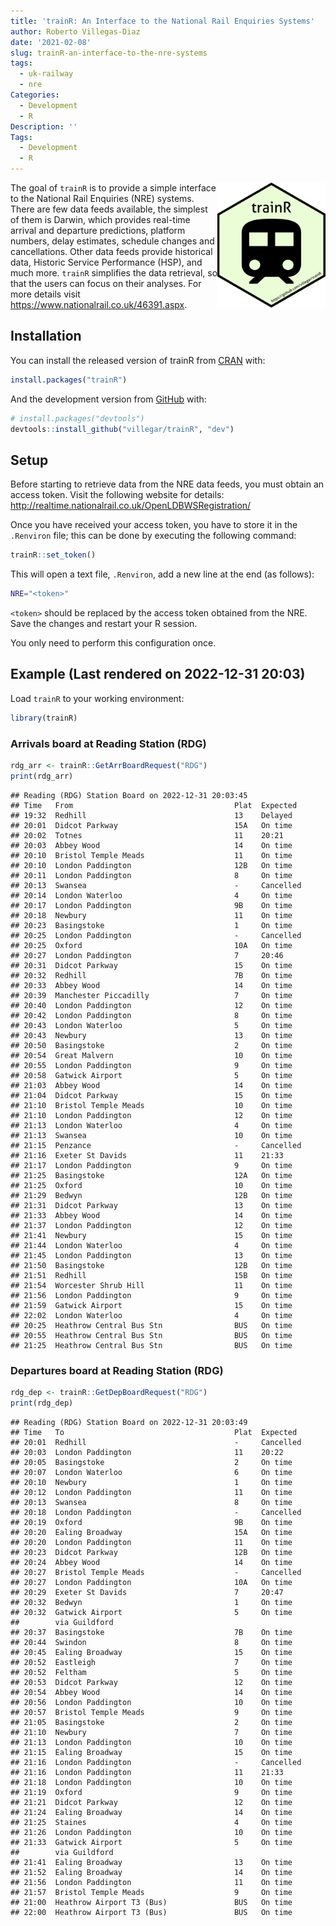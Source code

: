 ```yaml
---
title: 'trainR: An Interface to the National Rail Enquiries Systems'
author: Roberto Villegas-Diaz
date: '2021-02-08'
slug: trainR-an-interface-to-the-nre-systems
tags:
  - uk-railway
  - nre
Categories:
  - Development
  - R
Description: ''
Tags:
  - Development
  - R
---
```


<img src="https://raw.githubusercontent.com/villegar/trainR/main/inst/images/logo.png" alt="logo" align="right" height=200px/>

The goal of `trainR` is to provide a simple interface to the 
National Rail Enquiries (NRE) systems. There are few data feeds 
available, the simplest of them is Darwin, which provides real-time 
arrival and departure predictions, platform numbers, delay estimates, 
schedule changes and cancellations. Other data feeds provide historical 
data, Historic Service Performance (HSP), and much more. `trainR` 
simplifies the data retrieval, so that the users can focus on their 
analyses. For more details visit 
https://www.nationalrail.co.uk/46391.aspx.

## Installation

You can install the released version of trainR from [CRAN](https://CRAN.R-project.org) with:

``` r
install.packages("trainR")
```

And the development version from [GitHub](https://github.com/) with:

``` r
# install.packages("devtools")
devtools::install_github("villegar/trainR", "dev")
```

## Setup
Before starting to retrieve data from the NRE data feeds, you must obtain an access token. 
Visit the following website for details: http://realtime.nationalrail.co.uk/OpenLDBWSRegistration/

Once you have received your access token, you have to store it in the `.Renviron` file; this can be 
done by executing the following command:


```r
trainR::set_token()
```

This will open a text file, `.Renviron`, add a new line at the end (as follows):

```bash
NRE="<token>"
```

`<token>` should be replaced by the access token obtained from the NRE. Save the changes and restart 
your R session.

You only need to perform this configuration once.

## Example (Last rendered on 2022-12-31 20:03)

Load `trainR` to your working environment:

```r
library(trainR)
```

### Arrivals board at Reading Station (RDG)


```r
rdg_arr <- trainR::GetArrBoardRequest("RDG")
print(rdg_arr)
```

```
## Reading (RDG) Station Board on 2022-12-31 20:03:45
## Time   From                                    Plat  Expected
## 19:32  Redhill                                 13    Delayed
## 20:01  Didcot Parkway                          15A   On time
## 20:02  Totnes                                  11    20:21
## 20:03  Abbey Wood                              14    On time
## 20:10  Bristol Temple Meads                    11    On time
## 20:10  London Paddington                       12B   On time
## 20:11  London Paddington                       8     On time
## 20:13  Swansea                                 -     Cancelled
## 20:14  London Waterloo                         4     On time
## 20:17  London Paddington                       9B    On time
## 20:18  Newbury                                 11    On time
## 20:23  Basingstoke                             1     On time
## 20:25  London Paddington                       -     Cancelled
## 20:25  Oxford                                  10A   On time
## 20:27  London Paddington                       7     20:46
## 20:31  Didcot Parkway                          15    On time
## 20:32  Redhill                                 7B    On time
## 20:33  Abbey Wood                              14    On time
## 20:39  Manchester Piccadilly                   7     On time
## 20:40  London Paddington                       12    On time
## 20:42  London Paddington                       8     On time
## 20:43  London Waterloo                         5     On time
## 20:43  Newbury                                 13    On time
## 20:50  Basingstoke                             2     On time
## 20:54  Great Malvern                           10    On time
## 20:55  London Paddington                       9     On time
## 20:58  Gatwick Airport                         5     On time
## 21:03  Abbey Wood                              14    On time
## 21:04  Didcot Parkway                          15    On time
## 21:10  Bristol Temple Meads                    10    On time
## 21:10  London Paddington                       12    On time
## 21:13  London Waterloo                         4     On time
## 21:13  Swansea                                 10    On time
## 21:15  Penzance                                -     Cancelled
## 21:16  Exeter St Davids                        11    21:33
## 21:17  London Paddington                       9     On time
## 21:25  Basingstoke                             12A   On time
## 21:25  Oxford                                  10    On time
## 21:29  Bedwyn                                  12B   On time
## 21:31  Didcot Parkway                          13    On time
## 21:33  Abbey Wood                              14    On time
## 21:37  London Paddington                       12    On time
## 21:41  Newbury                                 15    On time
## 21:44  London Waterloo                         4     On time
## 21:45  London Paddington                       13    On time
## 21:50  Basingstoke                             12B   On time
## 21:51  Redhill                                 15B   On time
## 21:54  Worcester Shrub Hill                    11    On time
## 21:56  London Paddington                       9     On time
## 21:59  Gatwick Airport                         15    On time
## 22:02  London Waterloo                         4     On time
## 20:25  Heathrow Central Bus Stn                BUS   On time
## 20:55  Heathrow Central Bus Stn                BUS   On time
## 21:25  Heathrow Central Bus Stn                BUS   On time
```

### Departures board at Reading Station (RDG)


```r
rdg_dep <- trainR::GetDepBoardRequest("RDG")
print(rdg_dep)
```

```
## Reading (RDG) Station Board on 2022-12-31 20:03:49
## Time   To                                      Plat  Expected
## 20:01  Redhill                                 -     Cancelled
## 20:03  London Paddington                       11    20:22
## 20:05  Basingstoke                             2     On time
## 20:07  London Waterloo                         6     On time
## 20:10  Newbury                                 1     On time
## 20:12  London Paddington                       11    On time
## 20:13  Swansea                                 8     On time
## 20:18  London Paddington                       -     Cancelled
## 20:19  Oxford                                  9B    On time
## 20:20  Ealing Broadway                         15A   On time
## 20:20  London Paddington                       11    On time
## 20:23  Didcot Parkway                          12B   On time
## 20:24  Abbey Wood                              14    On time
## 20:27  Bristol Temple Meads                    -     Cancelled
## 20:27  London Paddington                       10A   On time
## 20:29  Exeter St Davids                        7     20:47
## 20:32  Bedwyn                                  1     On time
## 20:32  Gatwick Airport                         5     On time
##        via Guildford                           
## 20:37  Basingstoke                             7B    On time
## 20:44  Swindon                                 8     On time
## 20:45  Ealing Broadway                         15    On time
## 20:52  Eastleigh                               7     On time
## 20:52  Feltham                                 5     On time
## 20:53  Didcot Parkway                          12    On time
## 20:54  Abbey Wood                              14    On time
## 20:56  London Paddington                       10    On time
## 20:57  Bristol Temple Meads                    9     On time
## 21:05  Basingstoke                             2     On time
## 21:10  Newbury                                 7     On time
## 21:13  London Paddington                       10    On time
## 21:15  Ealing Broadway                         15    On time
## 21:16  London Paddington                       -     Cancelled
## 21:16  London Paddington                       11    21:33
## 21:18  London Paddington                       10    On time
## 21:19  Oxford                                  9     On time
## 21:21  Didcot Parkway                          12    On time
## 21:24  Ealing Broadway                         14    On time
## 21:25  Staines                                 4     On time
## 21:26  London Paddington                       10    On time
## 21:33  Gatwick Airport                         5     On time
##        via Guildford                           
## 21:41  Ealing Broadway                         13    On time
## 21:52  Ealing Broadway                         14    On time
## 21:56  London Paddington                       11    On time
## 21:57  Bristol Temple Meads                    9     On time
## 21:00  Heathrow Airport T3 (Bus)               BUS   On time
## 22:00  Heathrow Airport T3 (Bus)               BUS   On time
```
